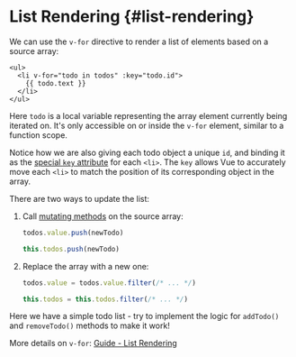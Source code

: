 # List Rendering {#list-rendering}

We can use the `v-for` directive to render a list of elements based on a source array:

```vue-html
<ul>
  <li v-for="todo in todos" :key="todo.id">
    {{ todo.text }}
  </li>
</ul>
```

Here `todo` is a local variable representing the array element currently being iterated on. It's only accessible on or inside the `v-for` element, similar to a function scope.

Notice how we are also giving each todo object a unique `id`, and binding it as the <a target="_blank" href="/api/built-in-special-attributes.html#key">special `key` attribute</a> for each `<li>`. The `key` allows Vue to accurately move each `<li>` to match the position of its corresponding object in the array.

There are two ways to update the list:

1. Call [mutating methods](https://stackoverflow.com/questions/9009879/which-javascript-array-functions-are-mutating) on the source array:

   <div class="composition-api">

   ```js
   todos.value.push(newTodo)
   ```

     </div>
     <div class="options-api">

   ```js
   this.todos.push(newTodo)
   ```

   </div>

2. Replace the array with a new one:

   <div class="composition-api">

   ```js
   todos.value = todos.value.filter(/* ... */)
   ```

     </div>
     <div class="options-api">

   ```js
   this.todos = this.todos.filter(/* ... */)
   ```

   </div>

Here we have a simple todo list - try to implement the logic for `addTodo()` and `removeTodo()` methods to make it work!

More details on `v-for`: <a target="_blank" href="/guide/essentials/list.html">Guide - List Rendering</a>
